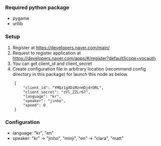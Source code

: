 ### Required python package

- pygame
- urllib


### Setup

1. Register at https://developers.naver.com/main/
2. Request to register application at https://developers.naver.com/apps/#/register?defaultScope=vocauth
3. You can get client_id and client_secret
4. Create configuration file in arbitrary location (recommend config directory in this package) for launch this node as below.
```
    {
        "client_id": "YMQz1gXDiMznmDjdrDRL",
        "client_secret": "zVl_ZZLr67",
        "language": "kr",
        "speaker": "jinho",
        "speed": 0
    }
```

### Configuration

- language: "kr", "en"
- speaker: "kr" -> "jinho", "minji", "en" -> "clara", "matt"
